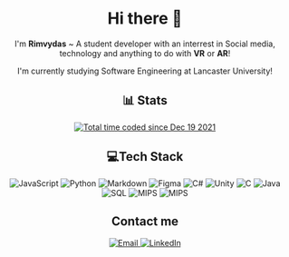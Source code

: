 <h1 align="center">
    Hi there 👋
</h1>

<p align="center">
    I'm <b>Rimvydas</b> ~ A student developer with an interrest in Social media, technology and anything to do with <b>VR</b> or <b>AR</b>!
</p>
<p align="center">
    I'm currently studying Software Engineering at Lancaster University!
</p>

<h2 align="center">
    📊 Stats
</h2>

<p align="center">
    <img src="https://github-readme-stats.vercel.app/api?username=Rimichu&amp;theme=react&amp;hide_border=true&amp;include_all_commits=true&amp;count_private=true" alt=""> 
<br>
    <img src="https://github-readme-stats.vercel.app/api/top-langs/?username=Rimichu&hide_progress=true&amp;theme=react&amp;hide_border=true&amp;include_all_commits=true&amp;count_private=false&amp;layout=compact" alt="">
<br>   
<!--<br>
    <img src="https://github-readme-stats.vercel.app/api/wakatime?username=Rimichu" alt="">
<br>-->
    <a href="https://wakatime.com/@b9c00289-2be0-48ce-81c5-1af358c056de"><img src="https://wakatime.com/badge/user/b9c00289-2be0-48ce-81c5-1af358c056de.svg" alt="Total time coded since Dec 19 2021" /></a>
</p>

<h2 align="center">
    💻Tech Stack
</h2>

<p align="center">
    <img src="https://img.shields.io/badge/javascript-%23323330.svg?style=for-the-badge&amp;logo=javascript&amp;logoColor=%23F7DF1E" alt="JavaScript"> 
    <img src="https://img.shields.io/badge/python-3670A0?style=for-the-badge&amp;logo=python&amp;logoColor=ffdd54" alt="Python">
    <img src="https://img.shields.io/badge/markdown-%23000000.svg?style=for-the-badge&amp;logo=markdown&amp;logoColor=white" alt="Markdown">
    <!--<img src="https://img.shields.io/badge/p5.js-ED225D?style=for-the-badge&amp;logo=p5.js&amp;logoColor=FFFFFF" alt="p5js">-->
    <!--<img src="https://img.shields.io/badge/numpy-%23013243.svg?style=for-the-badge&amp;logo=numpy&amp;logoColor=white" alt="NumPy">--> 
    <!--<img src="https://img.shields.io/badge/Plotly-%233F4F75.svg?style=for-the-badge&amp;logo=plotly&amp;logoColor=white" alt="Plotly">-->     
    <img src="https://img.shields.io/badge/figma-%23F24E1E.svg?style=for-the-badge&amp;logo=figma&amp;logoColor=white" alt="Figma">
    <img src="https://img.shields.io/badge/C%23-darkgreen?style=for-the-badge&amp;logo=C sharp&amp;logoColor=white" alt="C#">
    <img src="https://img.shields.io/badge/Unity-black?style=for-the-badge&amp;logo=Unity&amp;logoColor=white" alt="Unity">
    <img src="https://img.shields.io/badge/C-blue?style=for-the-badge&amp;logo=C&amp;logoColor=white" alt="C">
    <img src="https://img.shields.io/badge/Java-orange?style=for-the-badge&amp;logo=java&amp;logoColor=white" alt="Java">
    <img src="https://img.shields.io/badge/SQL-blue?style=for-the-badge&amp;logo=mysql&amp;logoColor=white" alt="SQL">
    <img src="https://img.shields.io/badge/mipsasm-red?style=for-the-badge&amp;logo=mipsasm&amp;logoColor=white" alt="MIPS">
    <img src="https://img.shields.io/badge/react-blue?style=for-the-badge&amp;logo=react&amp;logoColor=white" alt="MIPS">
</p>

<h2 align="center">
    Contact me
</h2>

<p align="center">
    <a href="mailto:rimichu111@gmail.com">
        <img src="https://img.shields.io/badge/email-green.svg?style=for-the-badge&amp;logo=Gmail&amp;logoColor=red" alt="Email">
    </a>
    <a href="https://www.linkedin.com/in/rimvydaskersys/">
        <img src="https://img.shields.io/badge/linkedin-%230077B5.svg?style=for-the-badge&amp;logo=LinkedIn&amp;logoColor=white" alt="LinkedIn">
    </a>
</p>
